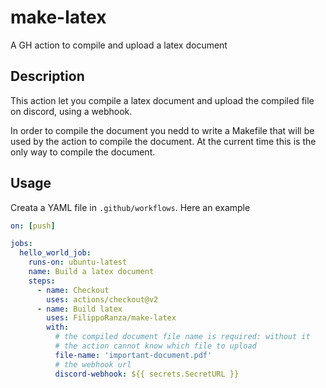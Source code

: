 # make-latex
A GH action to compile and upload a latex document

## Description

This action let you compile a latex document and upload the 
compiled file on discord, using a webhook. 

In order to compile the document you nedd to write a Makefile that 
will be used by the action to compile the document. At the current
time this is the only way to compile the document.

## Usage

Creata a YAML file in ```.github/workflows```.
Here an example

```yaml
on: [push]

jobs:
  hello_world_job:
    runs-on: ubuntu-latest
    name: Build a latex document
    steps:
      - name: Checkout
        uses: actions/checkout@v2
      - name: Build latex
        uses: FilippoRanza/make-latex
        with:
          # the compiled document file name is required: without it 
          # the action cannot know which file to upload
          file-name: 'important-document.pdf'
          # the webhook url
          discord-webhook: ${{ secrets.SecretURL }}
```



